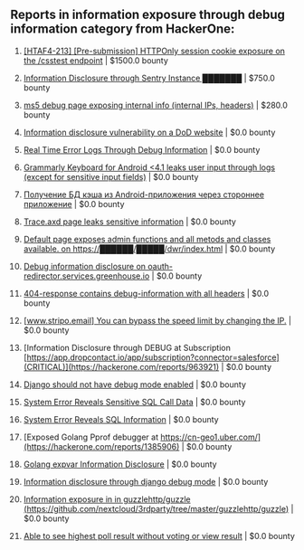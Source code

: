 ## Reports in information exposure through debug information category from HackerOne:

1. [[HTAF4-213] [Pre-submission] HTTPOnly session cookie exposure on the /csstest endpoint](https://hackerone.com/reports/723090) | $1500.0 bounty

2. [Information Disclosure through Sentry Instance ███████](https://hackerone.com/reports/697512) | $750.0 bounty

3. [ms5 debug page exposing internal info (internal IPs, headers)](https://hackerone.com/reports/311326) | $280.0 bounty

4. [Information disclosure vulnerability on a DoD website](https://hackerone.com/reports/226427) | $0.0 bounty

5. [Real Time Error Logs Through Debug Information](https://hackerone.com/reports/503283) | $0.0 bounty

6. [Grammarly Keyboard for Android <4.1  leaks user input through logs (except for sensitive input fields)](https://hackerone.com/reports/462416) | $0.0 bounty

7. [Получение БД кэша из Android-приложения через стороннее приложение](https://hackerone.com/reports/377582) | $0.0 bounty

8. [Trace.axd page leaks sensitive information](https://hackerone.com/reports/519418) | $0.0 bounty

9. [Default page exposes admin functions and all metods and classes available. on https://██████/█████/dwr/index.html](https://hackerone.com/reports/214800) | $0.0 bounty

10. [Debug information disclosure on oauth-redirector.services.greenhouse.io](https://hackerone.com/reports/315205) | $0.0 bounty

11. [404-response contains debug-information with all headers](https://hackerone.com/reports/792998) | $0.0 bounty

12. [[www.stripo.email] You can bypass the speed limit by changing the IP.](https://hackerone.com/reports/881186) | $0.0 bounty

13. [Information Disclosure through DEBUG at Subscription [https://app.dropcontact.io/app/subscription?connector=salesforce](CRITICAL)](https://hackerone.com/reports/963921) | $0.0 bounty

14. [Django should not have debug mode enabled](https://hackerone.com/reports/963809) | $0.0 bounty

15. [System Error Reveals Sensitive SQL Call Data](https://hackerone.com/reports/1020472) | $0.0 bounty

16. [System Error Reveals  SQL Information](https://hackerone.com/reports/1272095) | $0.0 bounty

17. [Exposed Golang Pprof debugger at https://cn-geo1.uber.com/](https://hackerone.com/reports/1385906) | $0.0 bounty

18. [Golang expvar Information Disclosure](https://hackerone.com/reports/1650035) | $0.0 bounty

19. [Information disclosure through django debug mode](https://hackerone.com/reports/1434276) | $0.0 bounty

20. [Information exposure in in guzzlehttp/guzzle (https://github.com/nextcloud/3rdparty/tree/master/guzzlehttp/guzzle)](https://hackerone.com/reports/1604606) | $0.0 bounty

21. [Able to see highest poll result without voting or view result](https://hackerone.com/reports/2248116) | $0.0 bounty

